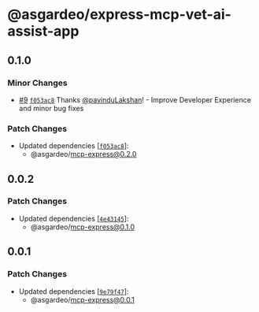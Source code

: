 # @asgardeo/express-mcp-vet-ai-assist-app

## 0.1.0

### Minor Changes

- [#9](https://github.com/asgardeo/mcp-auth-javascript/pull/9)
  [`f053ac8`](https://github.com/asgardeo/mcp-auth-javascript/commit/f053ac81ba023fc1b7aafec4d37015e8326c2803) Thanks
  [@pavinduLakshan](https://github.com/pavinduLakshan)! - Improve Developer Experience and minor bug fixes

### Patch Changes

- Updated dependencies
  [[`f053ac8`](https://github.com/asgardeo/mcp-auth-javascript/commit/f053ac81ba023fc1b7aafec4d37015e8326c2803)]:
  - @asgardeo/mcp-express@0.2.0

## 0.0.2

### Patch Changes

- Updated dependencies
  [[`4e43145`](https://github.com/asgardeo/asgardeo-mcp-node/commit/4e43145d23e72592367052c7dd8d0e2118fecee4)]:
  - @asgardeo/mcp-express@0.1.0

## 0.0.1

### Patch Changes

- Updated dependencies
  [[`9e79f47`](https://github.com/asgardeo/asgardeo-mcp-node/commit/9e79f4720bae347860a358101b4726e3520a450a)]:
  - @asgardeo/mcp-express@0.0.1
